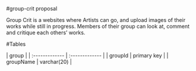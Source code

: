 #group-crit proposal

Group Crit is a websites where Artists can go, and upload images of their works while still in progress.  Members of their group can look at, comment and critique each others’ works.


#Tables

| group |
| :------------- | :------------- |
| groupId        | primary key   |
| groupName      | varchar(20)   |
